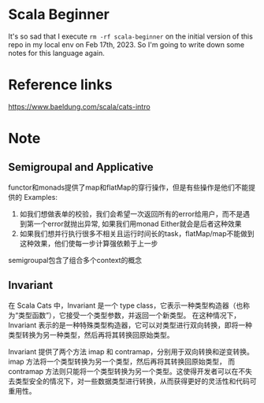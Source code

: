 # Scala Beginner

It's so sad that I execute `rm -rf scala-beginner` on the initial version of this repo in my local env on Feb 17th, 2023.
So I'm going to write down some notes for this language again.

# Reference links
https://www.baeldung.com/scala/cats-intro

# Note

## Semigroupal and Applicative
functor和monads提供了map和flatMap的穿行操作，但是有些操作是他们不能提供的
Examples:
1. 如我们想做表单的校验，我们会希望一次返回所有的error给用户，而不是遇到第一个error就抛出异常, 如果我们用monad Either就会是后者这种效果
1. 如果我们想并行执行很多不相关且运行时间长的task，flatMap/map不能做到这种效果，他们使每一步计算强依赖于上一步

semigroupal包含了组合多个context的概念

## Invariant
在 Scala Cats 中，Invariant 是一个 type class，它表示一种类型构造器（也称为“类型函数”），它接受一个类型参数，并返回一个新类型。
在这种情况下，Invariant 表示的是一种特殊类型构造器，它可以对类型进行双向转换，即将一种类型转换为另一种类型，然后再将其转换回原始类型。

Invariant 提供了两个方法 imap 和 contramap，分别用于双向转换和逆变转换。imap 方法将一个类型转换为另一个类型，然后再将其转换回原始类型，
而 contramap 方法则只能将一个类型转换为另一个类型。这使得开发者可以在不失去类型安全的情况下，对一些数据类型进行转换，从而获得更好的灵活性和代码可重用性。